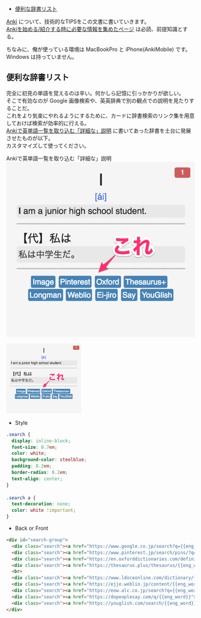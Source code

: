 <!-- TOC START min:1 max:3 link:true update:true -->
  - [便利な辞書リスト](#便利な辞書リスト)

<!-- TOC END -->

[Anki](https://apps.ankiweb.net/index.html) について、技術的なTIPSをこの文書に書いていきます。  
[Ankiを始める/紹介する時に必要な情報を集めたページ](https://ei-raku.com/2018/06/learning-anki/) は必読、前提知識とする。  

ちなみに、俺が使っている環境は MacBookPro と iPhone(AnkiMobile) です。Windows は持っていません。  

## 便利な辞書リスト

完全に初見の単語を覚えるのは辛い。何かしら記憶に引っかかりが欲しい。  
そこで有効なのが Google 画像検索や、英英辞典で別の観点での説明を見たりすることだ。  
これをより気楽にやれるようにするために、カードに辞書検索のリンク集を用意しておけば検索が効率的に行える。  
[Ankiで英単語一覧を取り込む「詳細な」説明](https://ei-raku.com/2018/05/learning-anki-import/) に書いてあった辞書を土台に発展させたものが以下。  
カスタマイズして使ってください。  

Ankiで英単語一覧を取り込む「詳細な」説明
![tst](./imgs/anki-search-links.png)

<img src="./imgs/anki-search-links.png" width="200">

- Style

```css
.search {
  display: inline-block;
  font-size: 0.7em;
  color: white;
  background-color: steelblue;
  padding: 0.2em;
  border-radius: 0.2em;
  text-align: center;
}

.search a {
  text-decoration: none;
  color: white !important;
}
```

- Back or Front
```html
<div id="search-group">
  <div class="search"><a href="https://www.google.co.jp/search?q={{eng_word}}&tbm=isch">Image</a></div>
  <div class="search"><a href="https://www.pinterest.jp/search/pins/?q={{eng_word}}">Pinterest</a></div>
  <div class="search"><a href="https://en.oxforddictionaries.com/definition/{{eng_word}}">Oxford</a></div>
  <div class="search"><a href="https://thesaurus.plus/thesaurus/{{eng_word}}">Thesaurus+</a></div>
  <br>
  <div class="search"><a href="https://www.ldoceonline.com/dictionary/{{eng_word}}">Longman</a></div>
  <div class="search"><a href="https://ejje.weblio.jp/content/{{eng_word}}">Weblio</a></div>
  <div class="search"><a href="https://eow.alc.co.jp/search?q={{eng_word}}">Ei-jiro</a></div>
  <div class="search"><a href="https://dopeoplesay.com/q/{{eng_word}}">Say</a></div>
  <div class="search"><a href="https://youglish.com/search/{{eng_word}}">YouGlish</a></div>
</div>
```
